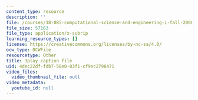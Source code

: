 ```yaml
---
content_type: resource
description: ''
file: /courses/18-085-computational-science-and-engineering-i-fall-2008/4dec22dffdb758e083f1cf9ec2798471_w0jVqJlzdI8.vtt
file_size: 57163
file_type: application/x-subrip
learning_resource_types: []
license: https://creativecommons.org/licenses/by-nc-sa/4.0/
ocw_type: OCWFile
resourcetype: Other
title: 3play caption file
uid: 4dec22df-fdb7-58e0-83f1-cf9ec2798471
video_files:
  video_thumbnail_file: null
video_metadata:
  youtube_id: null
---
```

